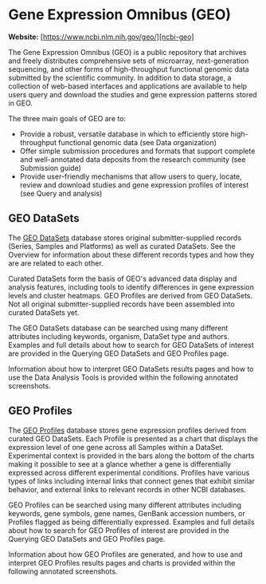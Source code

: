 # Gene Expression Omnibus (GEO)

**Website:** [https://www.ncbi.nlm.nih.gov/geo/][ncbi-geo]

The Gene Expression Omnibus (GEO) is a public repository that archives and freely distributes comprehensive sets of microarray, next-generation sequencing, and other forms of high-throughput functional genomic data submitted by the scientific community.
In addition to data storage, a collection of web-based interfaces and applications are available to help users query and download the studies and gene expression patterns stored in GEO.

 The three main goals of GEO are to:

-   Provide a robust, versatile database in which to efficiently store high-throughput functional genomic data (see Data organization)
-   Offer simple submission procedures and formats that support complete and well-annotated data deposits from the research community (see Submission guide)
-   Provide user-friendly mechanisms that allow users to query, locate, review and download studies and gene expression profiles of interest (see Query and analysis)

## GEO DataSets

The [GEO DataSets][ncbi-gds] database stores original submitter-supplied records (Series, Samples and Platforms) as well as curated DataSets.
See the Overview for information about these different records types and how they are are related to each other.

Curated DataSets form the basis of GEO's advanced data display and analysis features, including tools to identify differences in gene expression levels and cluster heatmaps.
GEO Profiles are derived from GEO DataSets.
Not all original submitter-supplied records have been assembled into curated DataSets yet.

The GEO DataSets database can be searched using many different attributes including keywords, organism, DataSet type and authors.
Examples and full details about how to search for GEO DataSets of interest are provided in the Querying GEO DataSets and GEO Profiles page.

Information about how to interpret GEO DataSets results pages and how to use the Data Analysis Tools is provided within the following annotated screenshots.

## GEO Profiles

The [GEO Profiles][ncbi-geo-profiles] database stores gene expression profiles derived from curated GEO DataSets.
Each Profile is presented as a chart that displays the expression level of one gene across all Samples within a DataSet.
Experimental context is provided in the bars along the bottom of the charts making it possible to see at a glance whether a gene is differentially expressed across different experimental conditions.
Profiles have various types of links including internal links that connect genes that exhibit similar behavior, and external links to relevant records in other NCBI databases.

GEO Profiles can be searched using many different attributes including keywords, gene symbols, gene names, GenBank accession numbers, or Profiles flagged as being differentially expressed.
Examples and full details about how to search for GEO Profiles of interest are provided in the Querying GEO DataSets and GEO Profiles page.

Information about how GEO Profiles are generated, and how to use and interpret GEO Profiles results pages and charts is provided within the following annotated screenshots.

<!-- LINKS -->

[ncbi-geo]: https://www.ncbi.nlm.nih.gov/geo/
[ncbi-gds]: https://www.ncbi.nlm.nih.gov/gds/
[ncbi-geo-profiles]: https://www.ncbi.nlm.nih.gov/geoprofiles/
